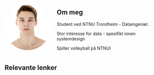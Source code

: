 <div style="display: flex; align-items: center;">
  <img src="Skjermbilde 2025-10-08 121342.png" alt="Portrait" style="border-radius: 50%; width: 150px; height: 150px; object-fit: cover; margin-right: 20px;">
  <div>
    <h2>Om meg</h2>
    <p>Student ved NTNU Trondheim - Dataingeniør.</p>
    <p>Stor interesse for data - spesifikt innen systemdesign</p>
    <p>Spiller volleyball på NTNUI</p>
  </div>
</div>
<h2>Relevante lenker</h2>

